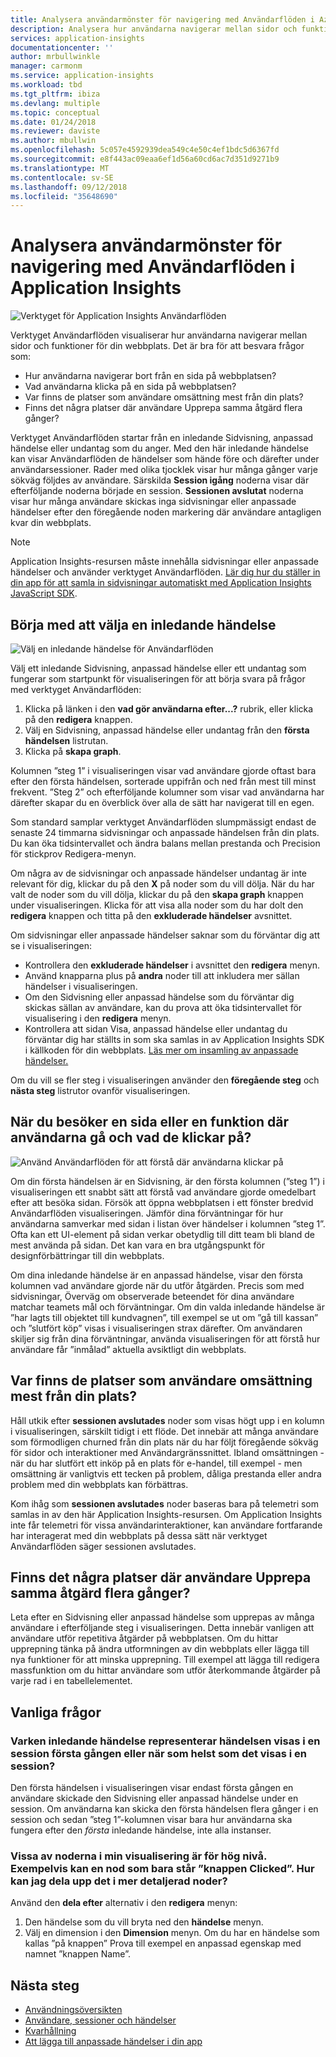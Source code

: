 ```yaml
---
title: Analysera användarmönster för navigering med Användarflöden i Azure Application Insights | Microsoft docs
description: Analysera hur användarna navigerar mellan sidor och funktioner på din webbapp.
services: application-insights
documentationcenter: ''
author: mrbullwinkle
manager: carmonm
ms.service: application-insights
ms.workload: tbd
ms.tgt_pltfrm: ibiza
ms.devlang: multiple
ms.topic: conceptual
ms.date: 01/24/2018
ms.reviewer: daviste
ms.author: mbullwin
ms.openlocfilehash: 5c057e4592939dea549c4e50c4ef1bdc5d6367fd
ms.sourcegitcommit: e8f443ac09eaa6ef1d56a60cd6ac7d351d9271b9
ms.translationtype: MT
ms.contentlocale: sv-SE
ms.lasthandoff: 09/12/2018
ms.locfileid: "35648690"
---
```

# <a name="analyze-user-navigation-patterns-with-user-flows-in-application-insights"></a>Analysera användarmönster för navigering med Användarflöden i Application Insights

![Verktyget för Application Insights Användarflöden](./media/app-insights-usage-flows/00001-flows.png)

Verktyget Användarflöden visualiserar hur användarna navigerar mellan sidor och funktioner för din webbplats. Det är bra för att besvara frågor som:

* Hur användarna navigerar bort från en sida på webbplatsen?
* Vad användarna klicka på en sida på webbplatsen?
* Var finns de platser som användare omsättning mest från din plats?
* Finns det några platser där användare Upprepa samma åtgärd flera gånger?

Verktyget Användarflöden startar från en inledande Sidvisning, anpassad händelse eller undantag som du anger. Med den här inledande händelse kan visar Användarflöden de händelser som hände före och därefter under användarsessioner. Rader med olika tjocklek visar hur många gånger varje sökväg följdes av användare. Särskilda **Session igång** noderna visar där efterföljande noderna började en session. **Sessionen avslutat** noderna visar hur många användare skickas inga sidvisningar eller anpassade händelser efter den föregående noden markering där användare antagligen kvar din webbplats.

> [!NOTE]
> Application Insights-resursen måste innehålla sidvisningar eller anpassade händelser och använder verktyget Användarflöden. [Lär dig hur du ställer in din app för att samla in sidvisningar automatiskt med Application Insights JavaScript SDK](app-insights-javascript.md).
>
>

## <a name="start-by-choosing-an-initial-event"></a>Börja med att välja en inledande händelse

![Välj en inledande händelse för Användarflöden](./media/app-insights-usage-flows/00002-flows-initial-event.png)

Välj ett inledande Sidvisning, anpassad händelse eller ett undantag som fungerar som startpunkt för visualiseringen för att börja svara på frågor med verktyget Användarflöden:

1. Klicka på länken i den **vad gör användarna efter...?**  rubrik, eller klicka på den **redigera** knappen.
2. Välj en Sidvisning, anpassad händelse eller undantag från den **första händelsen** listrutan.
3. Klicka på **skapa graph**.

Kolumnen ”steg 1” i visualiseringen visar vad användare gjorde oftast bara efter den första händelsen, sorterade uppifrån och ned från mest till minst frekvent. ”Steg 2” och efterföljande kolumner som visar vad användarna har därefter skapar du en överblick över alla de sätt har navigerat till en egen.

Som standard samplar verktyget Användarflöden slumpmässigt endast de senaste 24 timmarna sidvisningar och anpassade händelsen från din plats. Du kan öka tidsintervallet och ändra balans mellan prestanda och Precision för stickprov Redigera-menyn.

Om några av de sidvisningar och anpassade händelser undantag är inte relevant för dig, klickar du på den **X** på noder som du vill dölja. När du har valt de noder som du vill dölja, klickar du på den **skapa graph** knappen under visualiseringen. Klicka för att visa alla noder som du har dolt den **redigera** knappen och titta på den **exkluderade händelser** avsnittet.

Om sidvisningar eller anpassade händelser saknar som du förväntar dig att se i visualiseringen:

* Kontrollera den **exkluderade händelser** i avsnittet den **redigera** menyn.
* Använd knapparna plus på **andra** noder till att inkludera mer sällan händelser i visualiseringen.
* Om den Sidvisning eller anpassad händelse som du förväntar dig skickas sällan av användare, kan du prova att öka tidsintervallet för visualisering i den **redigera** menyn.
* Kontrollera att sidan Visa, anpassad händelse eller undantag du förväntar dig har ställts in som ska samlas in av Application Insights SDK i källkoden för din webbplats. [Läs mer om insamling av anpassade händelser.](app-insights-api-custom-events-metrics.md)

Om du vill se fler steg i visualiseringen använder den **föregående steg** och **nästa steg** listrutor ovanför visualiseringen.

## <a name="after-visiting-a-page-or-feature-where-do-users-go-and-what-do-they-click"></a>När du besöker en sida eller en funktion där användarna gå och vad de klickar på?

![Använd Användarflöden för att förstå där användarna klickar på](./media/app-insights-usage-flows/00003-flows-one-step.png)

Om din första händelsen är en Sidvisning, är den första kolumnen (”steg 1”) i visualiseringen ett snabbt sätt att förstå vad användare gjorde omedelbart efter att besöka sidan. Försök att öppna webbplatsen i ett fönster bredvid Användarflöden visualiseringen. Jämför dina förväntningar för hur användarna samverkar med sidan i listan över händelser i kolumnen ”steg 1”. Ofta kan ett UI-element på sidan verkar obetydlig till ditt team bli bland de mest använda på sidan. Det kan vara en bra utgångspunkt för designförbättringar till din webbplats.

Om dina inledande händelse är en anpassad händelse, visar den första kolumnen vad användare gjorde när du utför åtgärden. Precis som med sidvisningar, Överväg om observerade beteendet för dina användare matchar teamets mål och förväntningar. Om din valda inledande händelse är ”har lagts till objektet till kundvagnen”, till exempel se ut om ”gå till kassan” och ”slutfört köp” visas i visualiseringen strax därefter. Om användaren skiljer sig från dina förväntningar, använda visualiseringen för att förstå hur användare får ”inmålad” aktuella avsiktligt din webbplats.

## <a name="where-are-the-places-that-users-churn-most-from-your-site"></a>Var finns de platser som användare omsättning mest från din plats?

Håll utkik efter **sessionen avslutades** noder som visas högt upp i en kolumn i visualiseringen, särskilt tidigt i ett flöde. Det innebär att många användare som förmodligen churned från din plats när du har följt föregående sökväg för sidor och interaktioner med Användargränssnittet. Ibland omsättningen - när du har slutfört ett inköp på en plats för e-handel, till exempel - men omsättning är vanligtvis ett tecken på problem, dåliga prestanda eller andra problem med din webbplats kan förbättras.

Kom ihåg som **sessionen avslutades** noder baseras bara på telemetri som samlas in av den här Application Insights-resursen. Om Application Insights inte får telemetri för vissa användarinteraktioner, kan användare fortfarande har interagerat med din webbplats på dessa sätt när verktyget Användarflöden säger sessionen avslutades.

## <a name="are-there-places-where-users-repeat-the-same-action-over-and-over"></a>Finns det några platser där användare Upprepa samma åtgärd flera gånger?

Leta efter en Sidvisning eller anpassad händelse som upprepas av många användare i efterföljande steg i visualiseringen. Detta innebär vanligen att användare utför repetitiva åtgärder på webbplatsen. Om du hittar upprepning tänka på ändra utformningen av din webbplats eller lägga till nya funktioner för att minska upprepning. Till exempel att lägga till redigera massfunktion om du hittar användare som utför återkommande åtgärder på varje rad i en tabellelementet.

## <a name="common-questions"></a>Vanliga frågor

### <a name="does-the-initial-event-represent-the-first-time-the-event-appears-in-a-session-or-any-time-it-appears-in-a-session"></a>Varken inledande händelse representerar händelsen visas i en session första gången eller när som helst som det visas i en session?

Den första händelsen i visualiseringen visar endast första gången en användare skickade den Sidvisning eller anpassad händelse under en session. Om användarna kan skicka den första händelsen flera gånger i en session och sedan ”steg 1”-kolumnen visar bara hur användarna ska fungera efter den *första* inledande händelse, inte alla instanser.

### <a name="some-of-the-nodes-in-my-visualization-are-too-high-level-for-example-a-node-that-just-says-button-clicked-how-can-i-break-it-down-into-more-detailed-nodes"></a>Vissa av noderna i min visualisering är för hög nivå. Exempelvis kan en nod som bara står ”knappen Clicked”. Hur kan jag dela upp det i mer detaljerad noder?

Använd den **dela efter** alternativ i den **redigera** menyn:

1. Den händelse som du vill bryta ned den **händelse** menyn.
2. Välj en dimension i den **Dimension** menyn. Om du har en händelse som kallas ”på knappen” Prova till exempel en anpassad egenskap med namnet ”knappen Name”.

## <a name="next-steps"></a>Nästa steg

* [Användningsöversikten](app-insights-usage-overview.md)
* [Användare, sessioner och händelser](app-insights-usage-segmentation.md)
* [Kvarhållning](app-insights-usage-retention.md)
* [Att lägga till anpassade händelser i din app](app-insights-api-custom-events-metrics.md)